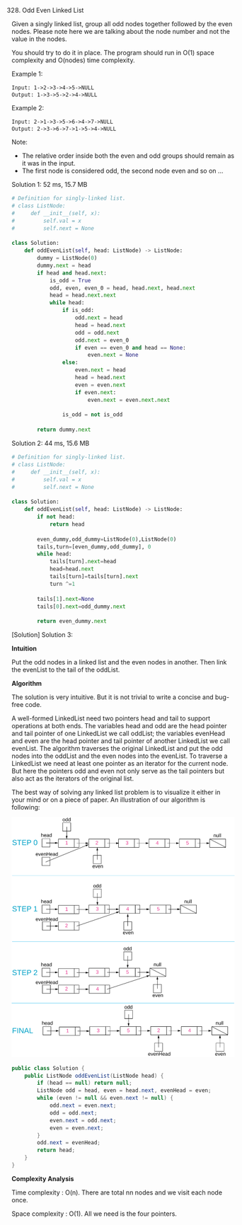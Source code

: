 328. Odd Even Linked List

Given a singly linked list, group all odd nodes together followed by the even nodes. Please note here we are talking about the node number and not the value in the nodes.

You should try to do it in place. The program should run in O(1) space complexity and O(nodes) time complexity.

Example 1:
```
Input: 1->2->3->4->5->NULL
Output: 1->3->5->2->4->NULL
```

Example 2:
```
Input: 2->1->3->5->6->4->7->NULL
Output: 2->3->6->7->1->5->4->NULL
```

Note:

* The relative order inside both the even and odd groups should remain as it was in the input.
* The first node is considered odd, the second node even and so on ...

Solution 1: 52 ms, 15.7 MB
```python
# Definition for singly-linked list.
# class ListNode:
#     def __init__(self, x):
#         self.val = x
#         self.next = None

class Solution:
    def oddEvenList(self, head: ListNode) -> ListNode:
        dummy = ListNode(0)
        dummy.next = head
        if head and head.next:  
            is_odd = True
            odd, even, even_0 = head, head.next, head.next
            head = head.next.next
            while head:
                if is_odd:
                    odd.next = head
                    head = head.next
                    odd = odd.next
                    odd.next = even_0
                    if even == even_0 and head == None:
                        even.next = None
                else:
                    even.next = head
                    head = head.next
                    even = even.next
                    if even.next:
                        even.next = even.next.next

                is_odd = not is_odd

        return dummy.next
```

Solution 2: 44 ms, 15.6 MB
```python
# Definition for singly-linked list.
# class ListNode:
#     def __init__(self, x):
#         self.val = x
#         self.next = None

class Solution:
    def oddEvenList(self, head: ListNode) -> ListNode:
        if not head:
            return head

        even_dummy,odd_dummy=ListNode(0),ListNode(0)
        tails,turn=[even_dummy,odd_dummy], 0
        while head:
            tails[turn].next=head
            head=head.next
            tails[turn]=tails[turn].next
            turn ^=1

        tails[1].next=None
        tails[0].next=odd_dummy.next

        return even_dummy.next
```

[Solution] Solution 3:

**Intuition**

Put the odd nodes in a linked list and the even nodes in another. Then link the evenList to the tail of the oddList.

**Algorithm**

The solution is very intuitive. But it is not trivial to write a concise and bug-free code.

A well-formed LinkedList need two pointers head and tail to support operations at both ends. The variables head and odd are the head pointer and tail pointer of one LinkedList we call oddList; the variables evenHead and even are the head pointer and tail pointer of another LinkedList we call evenList. The algorithm traverses the original LinkedList and put the odd nodes into the oddList and the even nodes into the evenList. To traverse a LinkedList we need at least one pointer as an iterator for the current node. But here the pointers odd and even not only serve as the tail pointers but also act as the iterators of the original list.

The best way of solving any linked list problem is to visualize it either in your mind or on a piece of paper. An illustration of our algorithm is following:

![sulution](img/328_Odd_Even.svg)

```java
public class Solution {
    public ListNode oddEvenList(ListNode head) {
        if (head == null) return null;
        ListNode odd = head, even = head.next, evenHead = even;
        while (even != null && even.next != null) {
            odd.next = even.next;
            odd = odd.next;
            even.next = odd.next;
            even = even.next;
        }
        odd.next = evenHead;
        return head;
    }
}
```

**Complexity Analysis**

Time complexity : O(n). There are total nn nodes and we visit each node once.

Space complexity : O(1). All we need is the four pointers.